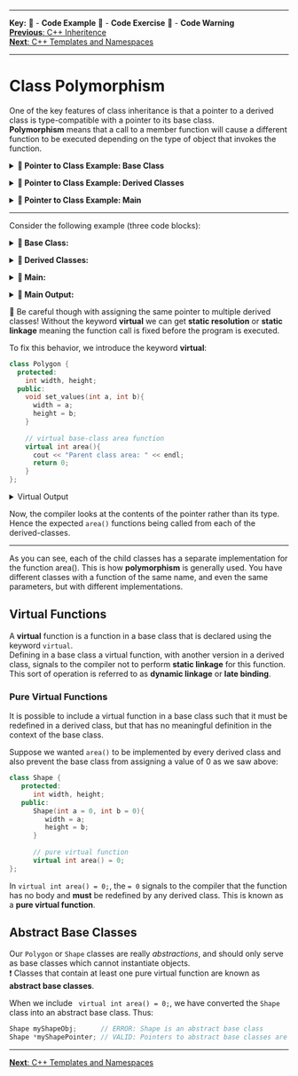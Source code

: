 
---
**Key:** 
:large_orange_diamond: - **Code Example** 
:large_blue_diamond: - **Code Exercise** 
:red_circle: - **Code Warning**  
[**Previous**: C++ Inheritence](https://github.com/ackirby88/CS107/blob/master/C++/CPP-2-Inheritence.md)  
[**Next**: C++ Templates and Namespaces](https://github.com/ackirby88/CS107/blob/master/C++/CPP-4-Templates.md)  

---
# Class Polymorphism
One of the key features of class inheritance is that a pointer to a derived class is type-compatible with a pointer to its base class.  
**Polymorphism** means that a call to a member function will cause a different function to be executed depending on the type of object that invokes the function.

**<details><summary>:large_orange_diamond: Pointer to Class Example: Base Class</summary>**
<p>
  
```C++
#include <iostream>
using namespace std;

class Polygon {
  protected:
    int width, height;
  public:
    void set_values(int a, int b){
      width = a;
      height = b;
    }
};
```
</p>
</details>

**<details><summary>:large_orange_diamond: Pointer to Class Example: Derived Classes</summary>**
<p>
  
```C++
class Rectangle: public Polygon {
  public:
    int area(){
      return width*height;
    }
};

class Triangle: public Polygon {
  public:
    int area(){
      return width*height/2;
    }
};
```
</p>
</details>

**<details><summary>:large_orange_diamond: Pointer to Class Example: Main</summary>**
<p>
  
```C++
int main () {
  Rectangle rect;
  Triangle trgl;
  
  Polygon *ppoly1 = &rect;
  Polygon *ppoly2 = &trgl;
  
  ppoly1->set_values(4,5);
  ppoly2->set_values(4,5);
  
  cout << rect.area() << endl;
  cout << trgl.area() << endl;
  return 0;
}
```
</p>
</details>

---
Consider the following example (three code blocks):  
**<details><summary>:large_orange_diamond: Base Class:</summary>**
<p>
  
```C++
#include <iostream>
using namespace std;

class Polygon {
  protected:
    int width, height;
  public:
    void set_values(int a, int b){
      width = a;
      height = b;
    }
    
    // base-class area function
    int area(){
      cout << "Parent class area: " << endl;
      return 0;
    }
};
```
</p>
</details>

**<details><summary>:large_orange_diamond: Derived Classes:</summary>**
<p>
  
```C++
class Rectangle: public Polygon {
  public:
    int area(){
      cout << "Rectangle class area: " << endl;
      return width*height;
    }
};

class Triangle: public Polygon {
  public:
    int area(){
      cout << "Triangle class area: " << endl;
      return width*height/2;
    }
};
```
</p>
</details>

**<details><summary>:large_orange_diamond: Main:</summary>**
<p>

```C++
int main () {
  Rectangle rect;
  Triangle trgl;
  
  Polygon *ppoly1 = &rect;
  Polygon *ppoly2 = &trgl;
  
  ppoly1->set_values(4,5);
  ppoly2->set_values(4,5);
  
  cout << rect.area() << endl;
  cout << trgl.area() << endl;
  return 0;
}
```
</p>
</details>

**<details><summary>:red_circle: Main Output:</summary>**
<p>
 
```
Parent class area: 
Parent class area: 
```
</p>
</details>

:red_circle: Be careful though with assigning the same pointer to multiple derived classes! Without the keyword **virtual** we can get **static resolution** or **static linkage** meaning the function call is fixed before the program is executed.

To fix this behavior, we introduce the keyword **virtual**:
```C++
class Polygon {
  protected:
    int width, height;
  public:
    void set_values(int a, int b){
      width = a;
      height = b;
    }
    
    // virtual base-class area function
    virtual int area(){
      cout << "Parent class area: " << endl;
      return 0;
    }
};
```
<details><summary>Virtual Output</summary>
<p>
 
```
Rectangle class area: 
Triangle class area: 
```
</p>
</details>

Now, the compiler looks at the contents of the pointer rather than its type. Hence the expected `area()` functions being called from each of the derived-classes. 

---
As you can see, each of the child classes has a separate implementation for the function area(). This is how **polymorphism** is generally used. You have different classes with a function of the same name, and even the same parameters, but with different implementations.

## Virtual Functions
A **virtual** function is a function in a base class that is declared using the keyword `virtual`.  
Defining in a base class a virtual function, with another version in a derived class, signals to the compiler not to perform **static linkage** for this function.
This sort of operation is referred to as **dynamic linkage** or **late binding**.

### Pure Virtual Functions
It is possible to include a virtual function in a base class such that it must be redefined in a derived class, but that has no meaningful definition in the context of the base class.

Suppose we wanted `area()` to be implemented by every derived class and also prevent the base class from assigning a value of 0 as we saw above:
```C++
class Shape {
   protected:
      int width, height;
   public:
      Shape(int a = 0, int b = 0){
         width = a;
         height = b;
      }
      
      // pure virtual function
      virtual int area() = 0;
};
```
In `virtual int area() = 0;`, the `= 0` signals to the compiler that the function has no body and **must** be redefined by any derived class. 
This is known as a **pure virtual function**.

## Abstract Base Classes
Our `Polygon` or `Shape` classes are really *abstractions*, and should only serve as base classes which cannot instantiate objects.  
:heavy_exclamation_mark: Classes that contain at least one pure virtual function are known as **abstract base classes**.

When we include ` virtual int area() = 0;`, we have converted the `Shape` class into an abstract base class. Thus:
```C++
Shape myShapeObj;      // ERROR: Shape is an abstract base class
Shape *myShapePointer; // VALID: Pointers to abstract base classes are advantageous
```
---
[**Next**: C++ Templates and Namespaces](https://github.com/ackirby88/CS107/blob/master/C++/CPP-4-Templates.md)  
